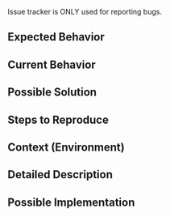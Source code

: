 Issue tracker is ONLY used for reporting bugs.

## Expected Behavior

## Current Behavior

## Possible Solution

## Steps to Reproduce




## Context (Environment)

## Detailed Description

## Possible Implementation
